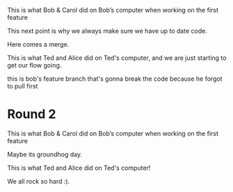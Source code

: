 This is what Bob & Carol did on Bob’s computer when working on the first feature

This next point is why we always make sure we have up to date code.

Here comes a merge.


This is what Ted and Alice did on Ted's computer, and we are just starting to get our flow going. 




this is bob's feature branch that's gonna break the code because he forgot to pull first

# Round 2

This is what Bob & Carol did on Bob’s computer when working on the first feature

Maybe its groundhog day.

This is what Ted and Alice did on Ted's computer! 

We all rock so hard :).

